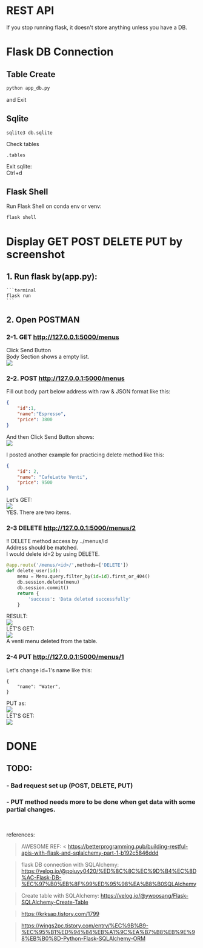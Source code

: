 # REST API

If you stop running flask, it doesn't store anything unless you have a DB.  

# Flask DB Connection

## Table Create
```python
python app_db.py
```
and Exit

## Sqlite
```terminal
sqlite3 db.sqlite
```
Check tables
```terminal
.tables
```
Exit sqlite:  
Ctrl+d

## Flask Shell
Run Flask Shell on conda env or venv:  
```terminal
flask shell
```

# Display GET POST DELETE PUT by screenshot
## 1. Run flask by(app.py):  
    ```terminal
    flask run
    ```  
## 2. Open POSTMAN  
### 2-1. GET http://127.0.0.1:5000/menus  
Click Send Button  
Body Section shows a empty list.  
<img src="images/GET_empty_table.png" width="" height="">

### 2-2. POST http://127.0.0.1:5000/menus  
Fill out body part below address with raw & JSON format like this:  
```json
{
    "id":1,
    "name":"Espresso",
    "price": 3800
}
```
And then Click Send Button shows:  
<img src="images/POST1.png" width="" height="">

I posted another example for practicing delete method like this:  
```json
{
    "id": 2,
    "name": "CafeLatte Venti",
    "price": 9500
}
```

Let's GET:  
<img src="images/GET_2items.png" width="" height="">  
YES. There are two items.  

### 2-3 DELETE http://127.0.0.1:5000/menus/2
!! DELETE method access by ../menus/id  
Address should be matched.  
I would delete id=2 by using DELETE.  
```python
@app.route('/menus/<id>/',methods=['DELETE'])
def delete_user(id):
    menu = Menu.query.filter_by(id=id).first_or_404()
    db.session.delete(menu)
    db.session.commit()
    return {
        'success': 'Data deleted successfully'
    }
```
RESULT:  
<img src="images/DELETE_RESULT.png" width="" height="">  
LET'S GET:  
<img src="images/DELETE_GET.png" width="" height="">  
A venti menu deleted from the table.  

### 2-4 PUT http://127.0.0.1:5000/menus/1
Let's change id=1's name like this:  
```
{
    "name": "Water",
}
```
PUT as:  
<img src="images/PUT.png" width="" height="">  
LET'S GET:  
<img src="images/PUT_GET.png" width="" height="">  

# **DONE**  

## TODO:
### - Bad request set up (POST, DELETE, PUT)
### - PUT method needs more to be done when get data with some partial changes.  
<br>

references:  
> AWESOME REF: <
<https://betterprogramming.pub/building-restful-apis-with-flask-and-sqlalchemy-part-1-b192c5846ddd>

> flask DB connection with SQLAlchemy: <https://velog.io/@poiuyy0420/%ED%8C%8C%EC%9D%B4%EC%8D%AC-Flask-DB-%EC%97%B0%EB%8F%99%ED%95%98%EA%B8%B0SQLAlchemy>  

> Create table with SQLAlchemy: <https://velog.io/@ywoosang/Flask-SQLAlchemy-Create-Table>

> <https://krksap.tistory.com/1799>

> <https://wings2pc.tistory.com/entry/%EC%9B%B9-%EC%95%B1%ED%94%84%EB%A1%9C%EA%B7%B8%EB%9E%98%EB%B0%8D-Python-Flask-SQLAlchemy-ORM>

